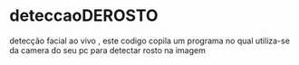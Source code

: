 # deteccaoDEROSTO
detecção facial ao vivo , este codigo copila um programa no qual utiliza-se da camera do seu pc para detectar rosto na imagem 
